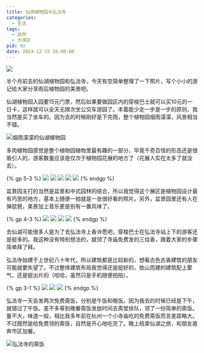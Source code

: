 ```yaml
---
title: 仙湖植物园与弘法寺
categories:
  - 生活
tags:
  - 自然
  - 大湾区
pid: 92
date: 2024-12-15 16:00:00
---
```


![](https://cdn.pinlyu.com/posts/2024/92-封面.webp)

半个月前去的仙湖植物园和弘法寺，今天有空简单整理了一下照片，写个小小的游记给大家分享雨后植物园的美景吧。
<!-- more -->

仙湖植物园入园要15元门票，然后如果要做园区内的穿梭巴士就可以买10元的一日卡，这样就可以全天无限次坐公交车游园了。本着能少走一步是一步的原则，我当然是买了坐车的。因为去的时候刚好是下完雨，整个植物园烟雨濛濛，风景相当不错。

![烟雨濛濛的仙湖植物园](https://cdn.pinlyu.com/posts/2024/92-仙湖1.webp#550x)

多肉植物园感觉是整个植物园植物里最有趣的一部分，毕竟千奇百怪的形态还是很吸引人的，游客数量应该是仅次于植物园花展的地方了（花展人实在太多了就没去）。

{% gp 5-3 %}
![](https://cdn.pinlyu.com/posts/2024/92-仙湖2.webp)
![](https://cdn.pinlyu.com/posts/2024/92-仙湖3.webp)
![](https://cdn.pinlyu.com/posts/2024/92-仙湖4.webp)
![](https://cdn.pinlyu.com/posts/2024/92-仙湖5.webp)
![](https://cdn.pinlyu.com/posts/2024/92-仙湖6.webp)
{% endgp %}

盆景园主打的当然是盆景和中式园林的结合，所以我觉得这个展区是植物园设计最有巧思的地方，基本上随便一拍就是一张很好看的照片。另外，盆景园里还有人在弹琵琶，美景加上音乐更是别有一番风味了。

{% gp 4-3 %}
![](https://cdn.pinlyu.com/posts/2024/92-仙湖7.webp)
![](https://cdn.pinlyu.com/posts/2024/92-仙湖8.webp)
![](https://cdn.pinlyu.com/posts/2024/92-仙湖9.webp)
![](https://cdn.pinlyu.com/posts/2024/92-仙湖10.webp)
{% endgp %}

去仙湖可能很多人是为了去弘法寺上香许愿吧，穿梭巴士在弘法寺站上下的游客还是挺多的。我这种没有特别想法的，就领了寺庙免费发的三炷香，跟着大家的步骤简单拜了拜。

弘法寺始建于上世纪八十年代，所以建筑都是比较新的，想看古色古香建筑的朋友可能就要失望了。不过整体建筑布局我觉得还是挺好的，依山而建的建筑配上雾气，还是挺出片的（哈哈，虽然只是手机随便拍拍）。

{% gp 3-1 %}
![](https://cdn.pinlyu.com/posts/2024/92-弘法寺1.webp)
![](https://cdn.pinlyu.com/posts/2024/92-弘法寺2.webp)
![](https://cdn.pinlyu.com/posts/2024/92-弘法寺3.webp)
{% endgp %}

弘法寺一天会发两次免费斋饭，分别是午饭和晚饭。因为我去的时候已经是下午，就错过了午饭。差不多等到晚餐斋饭发放时间去斋堂排队，领了一份简单的斋饭。量不大，味道一般，相比我多年前在杭州一个小寺庙吃的免费斋饭而言差距略大。不过既然是给免费领的斋饭，自然是开心地吃完了。晚上结束仙湖之旅，和朋友直奔市区加餐。

![弘法寺的斋饭](https://cdn.pinlyu.com/posts/2024/92-弘法寺4.webp#500x)
